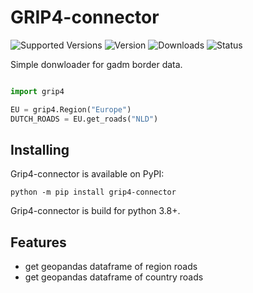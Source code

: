 # GRIP4-connector

![Supported Versions](https://img.shields.io/pypi/pyversions/grip4-connector)
![Version](https://img.shields.io/pypi/v/grip4-connector?label=package%20version)
![Downloads](https://img.shields.io/pypi/dm/grip4-connector)
![Status](https://img.shields.io/pypi/status/grip4-connector)

Simple donwloader for gadm border data.

```python

import grip4

EU = grip4.Region("Europe")
DUTCH_ROADS = EU.get_roads("NLD")

```

## Installing

Grip4-connector is available on PyPI:

```console
python -m pip install grip4-connector
```

Grip4-connector is build for python 3.8+.

## Features

* get geopandas dataframe of region roads
* get geopandas dataframe of country roads
